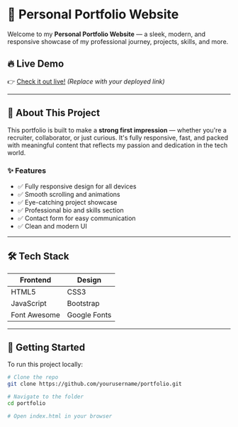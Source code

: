 # 🌟 Personal Portfolio Website

Welcome to my **Personal Portfolio Website** — a sleek, modern, and responsive showcase of my professional journey, projects, skills, and more.

## 🔥 Live Demo

👉 [Check it out live!](https://ashish-portfolio-mu-mauve.vercel.app/) *(Replace with your deployed link)*

---

## 📌 About This Project

This portfolio is built to make a **strong first impression** — whether you're a recruiter, collaborator, or just curious. It's fully responsive, fast, and packed with meaningful content that reflects my passion and dedication in the tech world.

### ✨ Features

- ✅ Fully responsive design for all devices
- ✅ Smooth scrolling and animations
- ✅ Eye-catching project showcase
- ✅ Professional bio and skills section
- ✅ Contact form for easy communication
- ✅ Clean and modern UI

---

## 🛠️ Tech Stack

| Frontend | Design |
|----------|--------|
| HTML5    | CSS3   |
| JavaScript | Bootstrap |
| Font Awesome | Google Fonts |

---

## 🚀 Getting Started

To run this project locally:

```bash
# Clone the repo
git clone https://github.com/yourusername/portfolio.git

# Navigate to the folder
cd portfolio

# Open index.html in your browser
